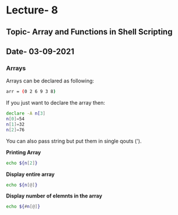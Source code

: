 # Lecture- 8
## Topic- Array and Functions in Shell Scripting
## Date- 03-09-2021

### Arrays

Arrays can be declared as following:
```bash
arr = (0 2 6 9 3 8)
```
If you just want to declare the array then:
```bash
declare -A n[3]
n[0]=54
n[1]=32
n[2]=76
```
You can also pass string but put them in single qouts (').

**Printing Array**
```bash
echo ${n[2]}
```

**Display entire array**
```bash
echo ${n[@]}
```

**Display number of elemnts in the array**
```bash
echo ${#n[@]}
```